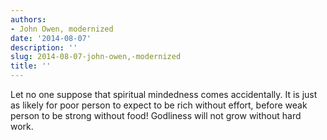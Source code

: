 ```yaml
---
authors:
- John Owen, modernized
date: '2014-08-07'
description: ''
slug: 2014-08-07-john-owen,-modernized
title: ''
---
```

Let no one suppose that spiritual mindedness comes accidentally. It is just as likely for poor person to expect to be rich without effort, before weak person to be strong without food! Godliness will not grow without hard work.



